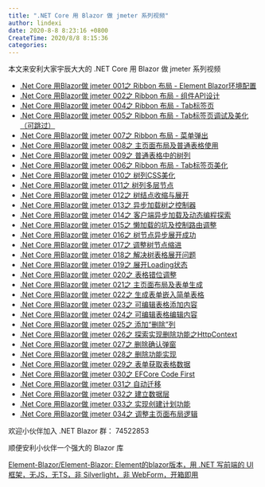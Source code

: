 ```yaml
---
title: ".NET Core 用 Blazor 做 jmeter 系列视频"
author: lindexi
date: 2020-8-8 8:23:16 +0800
CreateTime: 2020/8/8 8:15:36
categories: 
---
```


本文来安利大家宇辰大大的 .NET Core 用 Blazor 做 jmeter 系列视频

<!--more-->


<!-- CreateTime:2020/8/8 8:15:36 -->


<!-- csdn -->
<!-- 发布 -->

- [.Net Core 用Blazor做 jmeter 001之 Ribbon 布局 - Element Blazor环境配置](https://www.bilibili.com/video/BV15C4y187Nw)
- [.Net Core 用Blazor做 jmeter 002之 Ribbon 布局 - 组件API设计](https://www.bilibili.com/video/BV1ja4y1a7RQ)
- [.Net Core 用Blazor做 jmeter 004之 Ribbon 布局 - Tab标签页](https://www.bilibili.com/video/BV1Vf4y1d7h1)
- [.Net Core 用Blazor做 jmeter 005之 Ribbon 布局 - Tab标签页调试及美化（可跳过）](https://www.bilibili.com/video/BV1pv411v7yo)
- [.Net Core 用Blazor做 jmeter 007之 Ribbon 布局 - 菜单弹出](https://www.bilibili.com/video/BV1Pf4y197w4)
- [.Net Core 用Blazor做 jmeter 008之 主页面布局及普通表格使用](https://www.bilibili.com/video/BV1GC4y187Sy)
- [.Net Core 用Blazor做 jmeter 009之 普通表格中的树列](https://www.bilibili.com/video/BV1h54y1v7yr)
- [.Net Core 用Blazor做 jmeter 006之 Ribbon 布局 - Tab标签页美化](https://www.bilibili.com/video/BV1CT4y1j7Y9)
- [.Net Core 用Blazor做 jmeter 010之 树列CSS美化](https://www.bilibili.com/video/BV1GK4y1v79s)
- [.Net Core 用Blazor做 jmeter 011之 树列多层节点](https://www.bilibili.com/video/BV1y54y1S77p)
- [.Net Core 用Blazor做 jmeter 012之 树结点收缩与展开](https://www.bilibili.com/video/BV1QT4y1j7bP)
- [.Net Core 用Blazor做 jmeter 013之 异步加载树之控制器](https://www.bilibili.com/video/BV18v411v7F9)
- [.Net Core 用Blazor做 jmeter 014之 客户端异步加载及动态编程探索](https://www.bilibili.com/video/BV1Hv411v7ou)
- [.Net Core 用Blazor做 jmeter 015之 懒加载的坑及控制路由调整](https://www.bilibili.com/video/BV1ka4y1E779)
- [.Net Core 用Blazor做 jmeter 016之 树节点异步展开成功](https://www.bilibili.com/video/BV1ph411Z7zW)
- [.Net Core 用Blazor做 jmeter 017之 调整树节点缩进](https://www.bilibili.com/video/BV1fZ4y1T71n)
- [.Net Core 用Blazor做 jmeter 018之 解决树表格展开问题](https://www.bilibili.com/video/BV1rk4y1m7bz)
- [.Net Core 用Blazor做 jmeter 019之 展开Loading状态](https://www.bilibili.com/video/BV1df4y1X7Ws)
- [.Net Core 用Blazor做 jmeter 020之 表格错位调整](https://www.bilibili.com/video/BV1154y1v7XL)
- [.Net Core 用Blazor做 jmeter 021之 主页面布局及表单生成](https://www.bilibili.com/video/BV1up4y1q7sr)
- [.Net Core 用Blazor做 jmeter 022之 生成表单嵌入简单表格](https://www.bilibili.com/video/BV1j5411a7o2)
- [.Net Core 用Blazor做 jmeter 023之 可编辑表格添加内容](https://www.bilibili.com/video/BV1h5411a7or)
- [.Net Core 用Blazor做 jmeter 024之 可编辑表格编辑内容](https://www.bilibili.com/video/BV1mv411q7qo)
- [.Net Core 用Blazor做 jmeter 025之 添加“删除”列](https://www.bilibili.com/video/BV1PK4y1v74R)
- [.Net Core 用Blazor做 jmeter 026之 探索实现删除功能之HttpContext](https://www.bilibili.com/video/BV1ND4y1U7Vd)
- [.Net Core 用Blazor做 jmeter 027之 删除确认弹窗](https://www.bilibili.com/video/BV1pp4y1q7V6)
- [.Net Core 用Blazor做 jmeter 028之 删除功能实现](https://www.bilibili.com/video/BV1PK411n79G)
- [.Net Core 用Blazor做 jmeter 029之 表单获取表格数据](https://www.bilibili.com/video/BV1QA411a76c)
- [.Net Core 用Blazor做 jmeter 030之 EFCore Code First](https://www.bilibili.com/video/BV1i64y1F7VJ)
- [.Net Core 用Blazor做 jmeter 031之 自动迁移](https://www.bilibili.com/video/BV1da4y1E733)
- [.Net Core 用Blazor做 jmeter 032之 建立数据层](https://www.bilibili.com/video/BV1DK4y1e7zm)
- [.Net Core 用Blazor做 jmeter 033之 实现创建计划功能](https://www.bilibili.com/video/BV1ZD4y1m7dj)
- [.Net Core 用Blazor做 jmeter 034之 调整主页面布局逻辑](https://www.bilibili.com/video/BV1SK411J7iz)

欢迎小伙伴加入 .NET Blazor 群： 74522853

顺便安利小伙伴一个强大的 Blazor 库

[Element-Blazor/Element-Blazor: Element的blazor版本，用 .NET 写前端的 UI 框架，无JS，无TS，非 Silverlight，非 WebForm，开箱即用](https://github.com/Element-Blazor/Element-Blazor)

